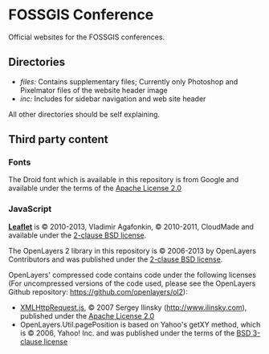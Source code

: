 # FOSSGIS Conference

Official websites for the FOSSGIS conferences.

## Directories

- *files:* Contains supplementary files; Currently only Photoshop and Pixelmator files of the website header image
- *inc:* Includes for sidebar navigation and web site header

All other directories should be self explaining.

## Third party content

### Fonts

The Droid font which is available in this repository is from Google and available under the terms
of the [Apache License 2.0](https://www.apache.org/licenses/LICENSE-2.0)

### JavaScript

**[Leaflet](https://leafletjs.com)** is © 2010-2013, Vladimir Agafonkin, ©
2010-2011, CloudMade and available under the [2-clause BSD
license](https://github.com/Leaflet/Leaflet/blob/master/LICENSE).

The OpenLayers 2 library in this repository is © 2006-2013 by OpenLayers
Contributors and was published under the [2-clause BSD
license](https://openlayers.org/dev/license.txt).

OpenLayers' compressed code contains code under the following licenses (For
uncompressed versions of the code used, please see the OpenLayers Github
repository: <https://github.com/openlayers/ol2>):

* [XMLHttpRequest.js](http://code.google.com/p/xmlhttprequest), © 2007 Sergey
  Ilinsky (http://www.ilinsky.com), published under the [Apache License
  2.0](http://www.apache.org/licenses/LICENSE-2.0)
* OpenLayers.Util.pagePosition is based on Yahoo's getXY method, which is ©
  2006, Yahoo! Inc. and was published under the terms of the [BSD 3-clause
  license](https://opensource.org/licenses/BSD-3-Clause)
